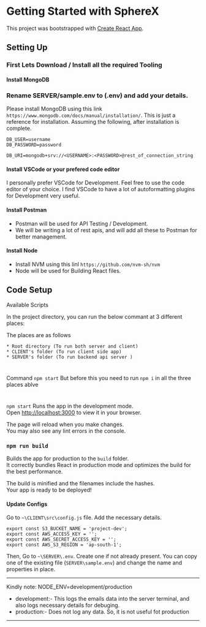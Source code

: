# Getting Started with SphereX

This project was bootstrapped with [Create React App](https://github.com/facebook/create-react-app).
## Setting Up

### First Lets Download / Install all the required Tooling
#### Install MongoDB

### Rename SERVER/sample.env to (.env) and add your details.


Please install MongoDB using this link
```https://www.mongodb.com/docs/manual/installation/```.
This is just a reference for installation. 
Assuming the following, after installation is complete.

```
DB_USER=username
DB_PASSWORD=password

DB_URI=mongodb+srv://<USERNAME>:<PASSWORD>@rest_of_connection_string
```
#### Install VSCode or your prefered code editor
I personally prefer VSCode for Development. Feel free to use the code editor of your choice. I find VSCode to have a lot of autoformatting plugins for Development very useful. 

#### Install Postman
+ Postman will be used for API Testing / Development.
+ We will be writing a lot of rest apis, and will add all these to Postman for better management.

#### Install Node
+ Install NVM using this linl ```https://github.com/nvm-sh/nvm```
+ Node will be used for Building React files.
## Code Setup

Available Scripts

In the project directory, you can run the below commant at 3 different places:

The places are as follows
```
* Root directory (To run both server and client)
* CLIENT's folder (To run client side app)
* SERVER's folder (To run backend api server ) 
```
#
Command `npm start`
But before this you need to run `npm i` in all the three places ablve

#
`npm start` Runs the app in the development mode.\
Open [http://localhost:3000](http://localhost:3000) to view it in your browser.

The page will reload when you make changes.\
You may also see any lint errors in the console.


### `npm run build`

Builds the app for production to the `build` folder.\
It correctly bundles React in production mode and optimizes the build for the best performance.

The build is minified and the filenames include the hashes.\
Your app is ready to be deployed!

#### Update Configs

Go to `~\CLIENT\src\config.js` file. Add the necessary details. 
```
export const S3_BUCKET_NAME = 'project-dev';
export const AWS_ACCESS_KEY = '';
export const AWS_SECRET_ACCESS_KEY = '';
export const AWS_S3_REGION = 'ap-south-1';
```
Then,
Go to `~\SERVER\.env`. Create one if not already present. You can copy one of the existing file (`SERVER\sample.env`) and change the name and properties in place.

***
Kindly note: NODE_ENV=development/production

* development:- This logs the emails data into the server terminal, and also logs necessary details for debuging.
* production:- Does not log any data. So, it is not useful fot production
***